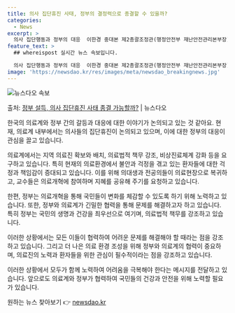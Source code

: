 ```yaml
---
title: 의사 집단휴진 사태, 정부의 결정력으로 종결할 수 있을까?
categories:
  - News
excerpt: >
  의사 집단행동과 정부의 대응  이한경 중대본 제2총괄조정관(행정안전부 재난안전관리본부장)은 13일 “정부는 …
feature_text: >
  ## whereispost 실시간 뉴스 속보입니다.

  의사 집단행동과 정부의 대응  이한경 중대본 제2총괄조정관(행정안전부 재난안전관리본부장)은 13일 “정부는 …
image: 'https://newsdao.kr/res/images/meta/newsdao_breakingnews.jpg'
---
```


![뉴스다오 속보](https://newsdao.kr/res/images/meta/newsdao_breakingnews.jpg)

<p>출처: <a href="https://newsdao.kr/4222" rel="dofollow">정부 설득, 의사 집단휴진 사태 종결 가능할까?</a> | 뉴스다오</p>

한국의 의료계와 정부 간의 갈등과 대응에 대한 이야기가 논의되고 있는 것 같아요. 현재, 의료계 내부에서는 의사들의 집단휴진이 논의되고 있으며, 이에 대한 정부의 대응이 관심을 끌고 있습니다.

의료계에서는 지역 의료진 확보와 배치, 의료법적 책무 강조, 비상진료체계 강화 등을 요구하고 있습니다. 특히 현재의 의료환경에서 불안과 걱정을 겪고 있는 환자들에 대한 걱정과 책임감이 증대되고 있습니다. 이를 위해 의대생과 전공의들이 의료현장으로 복귀하고, 교수들은 의료개혁에 참여하며 지혜를 공유해 주기를 요청하고 있습니다.

한편, 정부는 의료개혁을 통해 국민들이 변화를 체감할 수 있도록 하기 위해 노력하고 있습니다. 또한, 정부와 의료계가 긴밀한 협력을 통해 문제를 해결하고자 하고 있습니다. 특히 정부는 국민의 생명과 건강을 최우선으로 여기며, 의료법적 책무를 강조하고 있습니다. 

이러한 상황에서는 모든 이들이 협력하여 어려운 문제를 해결해야 할 때라는 점을 강조하고 있습니다. 그리고 더 나은 의료 환경 조성을 위해 정부와 의료계의 협력이 중요하며, 의료진의 노력과 환자들을 위한 관심이 필수적이라는 점을 강조하고 있습니다.

이러한 상황에서 모두가 함께 노력하여 어려움을 극복해야 한다는 메시지를 전달하고 있습니다. 앞으로도 의료계와 정부가 협력하여 국민들의 건강과 안전을 위해 노력할 필요가 있습니다. 

원하는 뉴스 찾아보기 👉 <a href="https://newsdao.kr" rel="dofollow">newsdao.kr</a>


